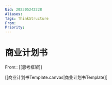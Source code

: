 ```yaml
---
Uid: 202305242228
Aliases: 
Tags: ThinkStructure 
From: 
Priority: 
---
```

# 商业计划书
From:: [[思考框架]]

[[商业计划书Template.canvas|商业计划书Template]]